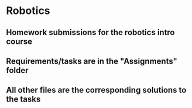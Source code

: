 # Robotics
## Homework submissions for the robotics intro course

## Requirements/tasks are in the "Assignments" folder
## All other files are the corresponding solutions to the tasks
